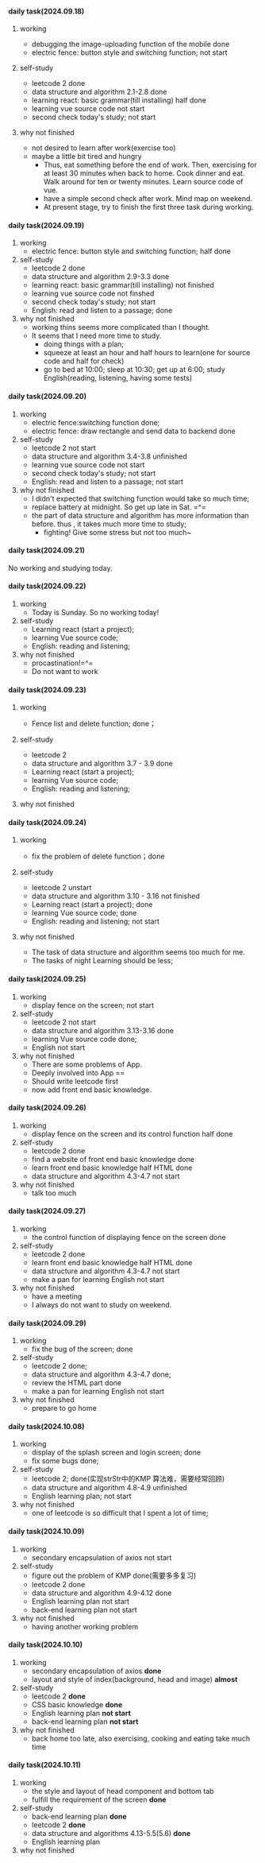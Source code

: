 #### daily task(2024.09.18)

1. working
   - debugging the image-uploading function of the mobile    done
   - electric fence: button style and switching function;   not start

2. self-study
   - leetcode 2  done
   - data structure and algorithm 2.1-2.8 done
   - learning react: basic grammar(till installing)  half done
   - learning vue source code   not start
   - second check today's study;   not start
3. why not finished
   - not desired to learn after work(exercise too)
   - maybe a little bit tired and hungry
     - Thus, eat something before the end of work. Then, exercising for at least 30 minutes when back to home. Cook dinner and eat. Walk around for ten or twenty minutes. Learn source code of vue.
     - have a simple second check after work. Mind map on weekend.
     - At present stage, try to finish the first three task during working. 



#### daily task(2024.09.19)

1. working
   - electric fence: button style and switching function; half done
2. self-study
   - leetcode 2   done
   - data structure and algorithm 2.9-3.3    done
   - learning react: basic grammar(till installing)  not finished
   - learning vue source code   not finshed
   - second check today's study;  not start
   - English: read and listen to a passage; done
3. why not finished
   - working thins seems more complicated than I thought.
   - It seems that I need more time to study.
     - doing things with a plan;
     - squeeze at least an hour and half hours to learn(one for source code and half for check)
     - go to bed at 10:00; sleep at 10:30; get up at 6:00; study English(reading, listening, having some tests)



#### daily task(2024.09.20)

1. working
   - electric fence:switching function done;
   - electric fence: draw rectangle and send data to backend   done
2. self-study
   - leetcode 2   not start
   - data structure and algorithm 3.4-3.8   unfinished
   - learning vue source code    not start
   - second check today's study;  not start
   - English: read and listen to a passage;  not start
3. why not finished
   - I didn't expected that switching function would take so much time;
   - replace battery at midnight. So get up late in Sat. =^=
   - the part of data structure and algorithm has more information than before. thus , it takes much more time to study;
     - fighting! Give some stress but not too much~



#### daily task(2024.09.21)

No working and studying today.



#### daily task(2024.09.22)

1. working 
   - Today is Sunday. So no working today!
2. self-study
   - Learning react (start a project);
   - learning Vue source code;
   - English: reading and listening;
3. why not finished
   - procastination!=^=
   - Do not want to work



#### daily task(2024.09.23)

1. working 

   - Fence list and delete function; done；

2. self-study

   - leetcode 2
   - data structure and algorithm 3.7 - 3.9   done
   - Learning react (start a project); 
   - learning Vue source code;
   - English: reading and listening;

3. why not finished



#### daily task(2024.09.24)

1. working 

   - fix the problem of delete function；done

2. self-study

   - leetcode 2 unstart
   - data structure and algorithm 3.10 - 3.16   not finished
   - Learning react (start a project);   done
   - learning Vue source code; done
   - English: reading and listening; not start

3. why not finished
   - The task of data structure and algorithm seems too much for me.
   - The tasks of night Learning should be less;



#### daily task(2024.09.25)

1. working
   - display fence on the screen;  not start
2. self-study
   - leetcode 2 not start
   - data structure and algorithm  3.13-3.16 done
   - learning Vue source code done;
   - English not start
3. why not finished
   - There are some problems of App.
   - Deeply involved into App ==
   - Should write leetcode first
   - now add front end basic knowledge.



#### daily task(2024.09.26)

1. working
   - display fence on the screen and its control function half done
2. self-study
   - leetcode 2   done
   - find a website of front end basic knowledge  done
   - learn front end basic knowledge  half HTML done
   - data structure and algorithm 4.3-4.7 not start
3. why not finished
   - talk too much



#### daily task(2024.09.27)

1. working
   - the control function of displaying fence on the screen  done
2. self-study
   - leetcode 2  done
   - learn front end basic knowledge half HTML  done
   - data structure and algorithm 4.3-4.7  not start
   - make a pan for learning English  not start
3. why not finished
   - have a meeting 
   - I always do not want to study on weekend.



#### daily task(2024.09.29)

1. working
   - fix the bug of the screen; done
2. self-study
   - leetcode 2  done;
   - data structure and algorithm 4.3-4.7  done;
   - review the HTML part  done
   - make a pan for learning English not start
3. why not finished
   - prepare to go home



#### daily task(2024.10.08)

1. working
   - display of the splash screen and login screen; done
   - fix some bugs done;
2. self-study
   - leetcode 2; done(实现strStr中的KMP 算法难，需要经常回顾)
   - data structure and algorithm 4.8-4.9 unfinished
   - English learning plan; not start
3. why not finished
   - one of leetcode is so difficult that I spent a lot of time;



#### daily task(2024.10.09)

1. working
   - secondary encapsulation of axios  not start
2. self-study
   - figure out the problem of KMP done(需要多多复习)
   - leetcode 2 done
   - data structure and algorithm 4.9-4.12 done
   - English learning plan not start
   - back-end learning plan  not start
3. why not finished
   - having another working problem



#### daily task(2024.10.10)

1. working
   - secondary encapsulation of axios **done**
   - layout and style of index(background, head and image) **almost**
2. self-study
   - leetcode 2  **done**
   - CSS basic knowledge  **done**
   - English learning plan **not start**
   - back-end learning plan **not start**
3. why not finished
   - back home too late, also exercising, cooking and eating  take much time



#### daily task(2024.10.11)

1. working
   - the style and layout of head component and bottom tab
   - fulfill the requirement of the screen   **done**
2. self-study
   - back-end learning plan **done**
   - leetcode 2 **done**
   - data structure and algorithms 4.13-5.5(5.6)  **done**
   - English learning plan
3. why not finished

